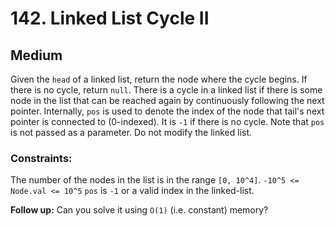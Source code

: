# 142. Linked List Cycle II

## Medium

Given the `head` of a linked list, return the node where the cycle begins. If there is no cycle, return `null`. There is
a cycle in a linked list if there is some node in the list that can be reached again by continuously following the next
pointer. Internally, `pos` is used to denote the index of the node that tail's next pointer is connected to (0-indexed).
It is `-1` if there is no cycle. Note that `pos` is not passed as a parameter. Do not modify the linked list.

### Constraints:
The number of the nodes in the list is in the range `[0, 10^4]`.
`-10^5 <= Node.val <= 10^5`
`pos` is `-1` or a valid index in the linked-list.

**Follow up:** Can you solve it using `O(1)` (i.e. constant) memory?

